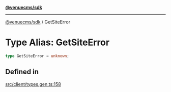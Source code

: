 [**@venuecms/sdk**](../Index.md)

***

[@venuecms/sdk](../Index.md) / GetSiteError

# Type Alias: GetSiteError

```ts
type GetSiteError = unknown;
```

## Defined in

[src/client/types.gen.ts:158](https://github.com/venuecms/sdk/blob/7543b83415eb4130a2d88204751cb0c3e7f6d4ab/src/client/types.gen.ts#L158)
